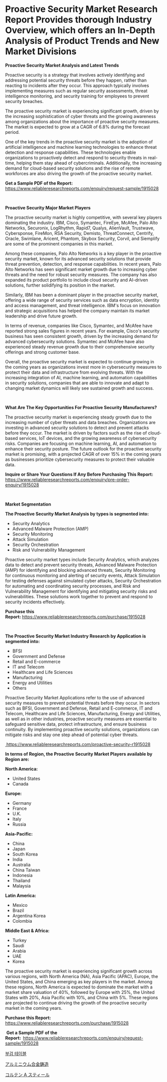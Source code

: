 <p><h1>Proactive Security Market Research Report Provides thorough Industry Overview, which offers an In-Depth Analysis of Product Trends and New Market Divisions</h1></p><p><strong>Proactive Security Market Analysis and Latest Trends</strong></p>
<p><p>Proactive security is a strategy that involves actively identifying and addressing potential security threats before they happen, rather than reacting to incidents after they occur. This approach typically involves implementing measures such as regular security assessments, threat intelligence monitoring, and security training for employees to prevent security breaches.</p><p>The proactive security market is experiencing significant growth, driven by the increasing sophistication of cyber threats and the growing awareness among organizations about the importance of proactive security measures. The market is expected to grow at a CAGR of 6.8% during the forecast period.</p><p>One of the key trends in the proactive security market is the adoption of artificial intelligence and machine learning technologies to enhance threat detection and response capabilities. These technologies enable organizations to proactively detect and respond to security threats in real-time, helping them stay ahead of cybercriminals. Additionally, the increasing demand for cloud-based security solutions and the rise of remote workforces are also driving the growth of the proactive security market.</p></p>
<p><strong>Get a Sample PDF of the Report:&nbsp;</strong> <a href="https://www.reliableresearchreports.com/enquiry/request-sample/1915028">https://www.reliableresearchreports.com/enquiry/request-sample/1915028</a></p>
<p>&nbsp;</p>
<p><strong>Proactive Security Major Market Players</strong></p>
<p><p>The proactive security market is highly competitive, with several key players dominating the industry. IBM, Cisco, Symantec, FireEye, McAfee, Palo Alto Networks, Securonix, LogRhythm, Rapid7, Qualys, AlienVault, Trustwave, Cybersponse, FireMon, RSA Security, Demisto, ThreatConnect, Centrify, Oracle, Swimlane, Aricent, Phantom, Skybox Security, Corvil, and Siemplify are some of the prominent companies in this market.</p><p>Among these companies, Palo Alto Networks is a key player in the proactive security market, known for its advanced security solutions that provide threat prevention, detection, and response capabilities. In recent years, Palo Alto Networks has seen significant market growth due to increasing cyber threats and the need for robust security measures. The company has also expanded its product portfolio to include cloud security and AI-driven solutions, further solidifying its position in the market.</p><p>Similarly, IBM has been a dominant player in the proactive security market, offering a wide range of security services such as data encryption, identity and access management, and threat intelligence. IBM's focus on innovation and strategic acquisitions has helped the company maintain its market leadership and drive future growth.</p><p>In terms of revenue, companies like Cisco, Symantec, and McAfee have reported strong sales figures in recent years. For example, Cisco's security business has seen consistent growth, driven by the increasing demand for advanced cybersecurity solutions. Symantec and McAfee have also experienced steady revenue growth due to their comprehensive security offerings and strong customer base.</p><p>Overall, the proactive security market is expected to continue growing in the coming years as organizations invest more in cybersecurity measures to protect their data and infrastructure from evolving threats. With the increasing integration of AI, machine learning, and automation capabilities in security solutions, companies that are able to innovate and adapt to changing market dynamics will likely see sustained growth and success.</p></p>
<p>&nbsp;</p>
<p><strong>What Are The Key Opportunities For Proactive Security Manufacturers?</strong></p>
<p><p>The proactive security market is experiencing steady growth due to the increasing number of cyber threats and data breaches. Organizations are investing in advanced security solutions to detect and prevent attacks before they occur. The market is driven by factors such as the rise of cloud-based services, IoT devices, and the growing awareness of cybersecurity risks. Companies are focusing on machine learning, AI, and automation to enhance their security posture. The future outlook for the proactive security market is promising, with a projected CAGR of over 15% in the coming years as businesses prioritize cybersecurity measures to protect their valuable data.</p></p>
<p><strong>Inquire or Share Your Questions If Any Before Purchasing This Report:</strong> <a href="https://www.reliableresearchreports.com/enquiry/pre-order-enquiry/1915028">https://www.reliableresearchreports.com/enquiry/pre-order-enquiry/1915028</a></p>
<p>&nbsp;</p>
<p><strong>Market Segmentation</strong></p>
<p><strong>The Proactive Security Market Analysis by types is segmented into:</strong></p>
<p><ul><li>Security Analytics</li><li>Advanced Malware Protection (AMP)</li><li>Security Monitoring</li><li>Attack Simulation</li><li>Security Orchestration</li><li>Risk and Vulnerability Management</li></ul></p>
<p><p>Proactive security market types include Security Analytics, which analyzes data to detect and prevent security threats, Advanced Malware Protection (AMP) for identifying and blocking advanced threats, Security Monitoring for continuous monitoring and alerting of security events, Attack Simulation for testing defenses against simulated cyber attacks, Security Orchestration for automating and coordinating security processes, and Risk and Vulnerability Management for identifying and mitigating security risks and vulnerabilities. These solutions work together to prevent and respond to security incidents effectively.</p></p>
<p><strong>Purchase this Report:&nbsp;</strong><a href="https://www.reliableresearchreports.com/purchase/1915028">https://www.reliableresearchreports.com/purchase/1915028</a></p>
<p>&nbsp;</p>
<p><strong>The Proactive Security Market Industry Research by Application is segmented into:</strong></p>
<p><ul><li>BFSI</li><li>Government and Defense</li><li>Retail and E-commerce</li><li>IT and Telecom</li><li>Healthcare and Life Sciences</li><li>Manufacturing</li><li>Energy and Utilities</li><li>Others</li></ul></p>
<p><p>Proactive Security Market Applications refer to the use of advanced security measures to prevent potential threats before they occur. In sectors such as BFSI, Government and Defense, Retail and E-commerce, IT and Telecom, Healthcare and Life Sciences, Manufacturing, Energy and Utilities, as well as in other industries, proactive security measures are essential to safeguard sensitive data, protect infrastructure, and ensure business continuity. By implementing proactive security solutions, organizations can mitigate risks and stay one step ahead of potential cyber threats.</p></p>
<p><a href="https://www.reliableresearchreports.com/proactive-security-r1915028">&nbsp;https://www.reliableresearchreports.com/proactive-security-r1915028</a></p>
<p><strong>In terms of Region, the Proactive Security Market Players available by Region are:</strong></p>
<p>
    <p> <strong> North America: </strong>
        <ul>
            <li>United States</li>
            <li>Canada</li>
        </ul>
        </p> 
    <p> <strong> Europe: </strong>
        <ul>
            <li>Germany</li>
            <li>France</li>
            <li>U.K.</li>
            <li>Italy</li>
            <li>Russia</li>
        </ul>
        </p> 
    <p> <strong> Asia-Pacific: </strong>
        <ul>
            <li>China</li>
            <li>Japan</li>
            <li>South Korea</li>
            <li>India</li>
            <li>Australia</li>
            <li>China Taiwan</li>
            <li>Indonesia</li>
            <li>Thailand</li>
            <li>Malaysia</li>
        </ul>
        </p> 
    <p> <strong> Latin America: </strong>
        <ul>
            <li>Mexico</li>
            <li>Brazil</li>
            <li>Argentina Korea</li>
            <li>Colombia</li>
        </ul>
        </p> 
    <p> <strong> Middle East & Africa: </strong>
        <ul>
            <li>Turkey</li>
            <li>Saudi</li>
            <li>Arabia</li>
            <li>UAE</li>
            <li>Korea</li>
        </ul>
    </p>
    </p>
<p><p>The proactive security market is experiencing significant growth across various regions, with North America (NA), Asia Pacific (APAC), Europe, the United States, and China emerging as key players in the market. Among these regions, North America is expected to dominate the market with a market share valuation of 40%, followed by Europe with 25%, the United States with 20%, Asia Pacific with 10%, and China with 5%. These regions are projected to continue driving the growth of the proactive security market in the coming years.</p></p>
<p><strong>Purchase this Report: </strong><a href="https://www.reliableresearchreports.com/purchase/1915028">https://www.reliableresearchreports.com/purchase/1915028</a></p>
<p>&nbsp;<strong>Get a Sample PDF of the Report:&nbsp;&nbsp;</strong><a href="https://www.reliableresearchreports.com/enquiry/request-sample/1915028">https://www.reliableresearchreports.com/enquiry/request-sample/1915028</a></p>
<p><strong></strong></p>
<p><p><a href="https://github.com/vsap75a286l/Market-Research-Report-List-2/blob/main/580337561488.md">부검 테이블</a></p><p><a href="https://github.com/AylinBeier/Market-Research-Report-List-1/blob/main/952629020048.md">アルミニウム合金鋳造</a></p><p><a href="https://github.com/VellaJacobi2023/Market-Research-Report-List-1/blob/main/574535720047.md">コルテン A スティール</a></p></p>